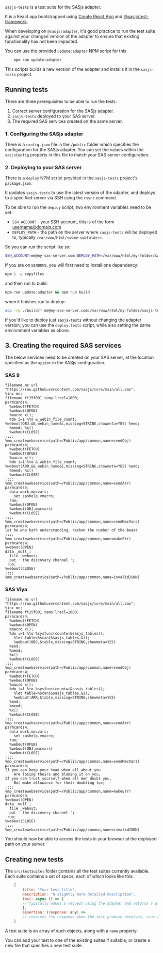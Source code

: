 `sasjs-tests` is a test suite for the SASjs adapter.

It is a React app bootstrapped using [Create React App](https://github.com/facebook/create-react-app) and [@sasjs/test-framework](https://github.com/sasjs/test-framework).

When developing on `@sasjs/adapter`, it's good practice to run the test suite against your changed version of the adapter to ensure that existing functionality has not been impacted.

You can use the provided `update:adapter` NPM script for this.

```bash
    npm run update:adapter
```

This scripts builds a new version of the adapter and installs it in the `sasjs-tests` project.

## Running tests

There are three prerequisites to be able to run the tests:

1. Correct server configuration for the SASjs adapter.
2. `sasjs-tests` deployed to your SAS server.
3. The required SAS services created on the same server.

### 1. Configuring the SASjs adapter

There is a `config.json` file in the `/public` folder which specifies the configuration for the SASjs adapter. You can set the values within the `sasjsConfig` property in this file to match your SAS server configuration.

### 2. Deploying to your SAS server

There is a `deploy` NPM script provided in the `sasjs-tests` project's `package.json`.

It updates `sasjs-tests` to use the latest version of the adapter, and deploys to a specified server via SSH using the `rsync` command.

To be able to run the `deploy` script, two environment variables need to be set:

- `SSH_ACCOUNT` - your SSH account, this is of the form username@domain.com
- `DEPLOY_PATH` - the path on the server where `sasjs-tests` will be deployed to, typically `/var/www/html/<some-subfolder>`.

So you can run the script like so:

```bash
SSH_ACCOUNT=me@my-sas-server.com DEPLOY_PATH=/var/www/html/my-folder/sasjs-tests npm run deploy
```

If you are on `WINDOWS`, you will first need to install one dependency:
```bash
npm i -g copyfiles
```
and then run to build:
```bash
npm run update:adapter && npm run build
```
when it finishes run to deploy:
```bash
scp -rp ./build/* me@my-sas-server.com:/var/www/html/my-folder/sasjs-tests
```

If you'd like to deploy just `sasjs-tests` without changing the adapter version, you can use the `deploy:tests` script, while also setting the same environment variables as above.

## 3. Creating the required SAS services

The below services need to be created on your SAS server, at the location specified as the `appLoc` in the SASjs configuration.

### SAS 9

```sas
filename mc url "https://raw.githubusercontent.com/sasjs/core/main/all.sas";
%inc mc;
filename ft15f001 temp lrecl=1000;
parmcards4;
  %webout(FETCH)
  %webout(OPEN)
  %macro x();
  %do i=1 %to &_webin_file_count; %webout(OBJ,&&_webin_name&i,missing=STRING,showmeta=YES) %end;
  %mend; %x()
  %webout(CLOSE)
;;;;
%mm_createwebservice(path=/Public/app/common,name=sendObj)
parmcards4;
  %webout(FETCH)
  %webout(OPEN)
  %macro x();
  %do i=1 %to &_webin_file_count; %webout(ARR,&&_webin_name&i,missing=STRING,showmeta=YES) %end;
  %mend; %x()
  %webout(CLOSE)
;;;;
%mm_createwebservice(path=/Public/app/common,name=sendArr)
parmcards4;
  data work.macvars;
    set sashelp.vmacro;
  run;
  %webout(OPEN)
  %webout(OBJ,macvars) 
  %webout(CLOSE)
;;;;
%mm_createwebservice(path=/Public/app/common,name=sendMacVars)
parmcards4;
let he who hath understanding, reckon the number of the beast
;;;;
%mm_createwebservice(path=/Public/app/common,name=makeErr)
parmcards4;
%webout(OPEN)
data _null_;
  file _webout;
  put ' the discovery channel ';
 run;
%webout(CLOSE)
;;;;
%mm_createwebservice(path=/Public/app/common,name=invalidJSON)
```

### SAS Viya

```sas
filename mc url "https://raw.githubusercontent.com/sasjs/core/main/all.sas";
%inc mc;
filename ft15f001 temp lrecl=1000;
parmcards4;
  %webout(FETCH)
  %webout(OPEN)
  %macro x();
  %do i=1 %to %sysfunc(countw(&sasjs_tables));
    %let table=%scan(&sasjs_tables,&i);
    %webout(OBJ,&table,missing=STRING,showmeta=YES)
  %end;
  %mend;
  %x()
  %webout(CLOSE)
;;;;
%mp_createwebservice(path=/Public/app/common,name=sendObj)
parmcards4;
  %webout(FETCH)
  %webout(OPEN)
  %macro x();
  %do i=1 %to %sysfunc(countw(&sasjs_tables));
    %let table=%scan(&sasjs_tables,&i);
    %webout(ARR,&table,missing=STRING,showmeta=YES)
  %end;
  %mend;
  %x()
  %webout(CLOSE)
;;;;
%mp_createwebservice(path=/Public/app/common,name=sendArr)
parmcards4;
  data work.macvars;
    set sashelp.vmacro;
  run;
  %webout(OPEN)
  %webout(OBJ,macvars) 
  %webout(CLOSE)
;;;;
%mp_createwebservice(path=/Public/app/common,name=sendMacVars)
parmcards4;
If you can keep your head when all about you
    Are losing theirs and blaming it on you,
If you can trust yourself when all men doubt you,
    But make allowance for their doubting too;
;;;;
%mp_createwebservice(path=/Public/app/common,name=makeErr)
parmcards4;
%webout(OPEN)
data _null_;
  file _webout;
  put ' the discovery channel ';
 run;
%webout(CLOSE)
;;;;
%mp_createwebservice(path=/Public/app/common,name=invalidJSON)
```

You should now be able to access the tests in your browser at the deployed path on your server.

## Creating new tests

The `src/testSuites` folder contains all the test suites currently available.
Each suite contains a set of specs, each of which looks like this:

```javascript
    {
        title: "Your test title",
        description: "A slightly more detailed description",
        test: async () => {
        // typically makes a request using the adapter and returns a promise
        },
        assertion: (response: any) =>
        // receives the response when the test promise resolves, runs an assertion and returns a boolean
    }
```

A test suite is an array of such objects, along with a `name` property.

You can add your test to one of the existing suites if suitable, or create a new file that specifies a new test suite.
